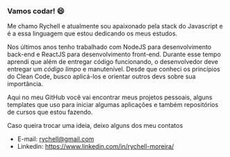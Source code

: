 ### Vamos codar! 😄

Me chamo Rychell e atualmente sou apaixonado pela stack do Javascript e é a essa linguagem que estou dedicando os meus estudos.

Nos últimos anos tenho trabalhado com NodeJS para desenvolvimento back-end e ReactJS para desenvolvimento front-end. Durante esse tempo aprendi que além de entregar código funcionando, o desenvolvedor deve entregar um *código limpo* e manutenível. Desde que conheci os princípios do Clean Code, busco aplicá-los e orientar outros devs sobre sua importância.

Aqui no meu GitHub você vai encontrar meus projetos pessoais, alguns templates que uso para iniciar algumas aplicações e também repositórios de cursos que estou fazendo. 

Caso queira trocar uma ideia, deixo alguns dos meu contatos
- E-mail: rychell@gmail.com
- Linkedin: https://www.linkedin.com/in/rychell-moreira/
